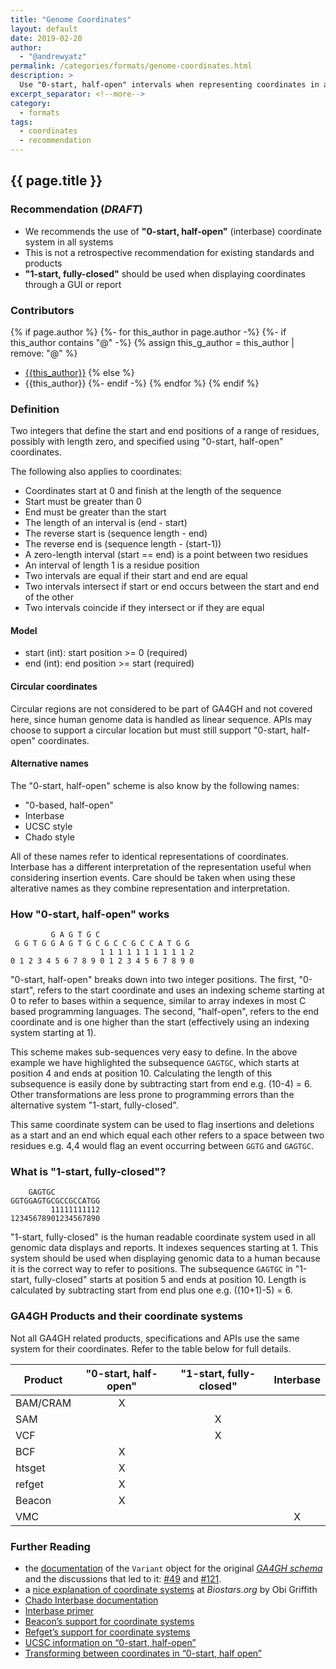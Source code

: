```yaml
---
title: "Genome Coordinates"
layout: default
date: 2019-02-20
author:
  - "@andrewyatz"
permalink: /categories/formats/genome-coordinates.html
description: >
  Use "0-start, half-open" intervals when representing coordinates in all systems bar when data is displayed to a human.
excerpt_separator: <!--more-->
category:
  - formats
tags:
  - coordinates
  - recommendation
---
```


## {{ page.title }}

### Recommendation (_DRAFT_)

* We recommends the use of __"0-start, half-open"__ (interbase) coordinate system in all systems
* This is not a retrospective recommendation for existing standards and products
* __"1-start, fully-closed"__ should be used when displaying coordinates through a GUI or report

<!--more-->

### Contributors

{% if page.author %}
  {%- for this_author in page.author -%}
    {%- if this_author contains "@" -%}
      {% assign this_g_author = this_author | remove: "@" %}
* [{{this_author}}](https://github.com/{{this_g_author}}/)
    {% else %}
* {{this_author}}
    {%- endif -%}
  {% endfor %}
{% endif %}

### Definition

Two integers that define the start and end positions of a range of residues, possibly with length zero, and specified using "0-start, half-open" coordinates.

The following also applies to coordinates:

* Coordinates start at 0 and finish at the length of the sequence
* Start must be greater than 0
* End must be greater than the start
* The length of an interval is (end - start)
* The reverse start is (sequence length - end)
* The reverse end is (sequence length - (start-1))
* A zero-length interval (start == end) is a point between two residues
* An interval of length 1 is a residue position
* Two intervals are equal if their start and end are equal
* Two intervals intersect if start or end occurs between the start and end of the other
* Two intervals coincide if they intersect or if they are equal

#### Model

* start (int): start position >= 0 (required)
* end (int): end position >= start (required)

#### Circular coordinates

Circular regions are not considered to be part of GA4GH and not covered here, since human genome data is handled as linear sequence. APIs may choose to support a circular location but must still support "0-start, half-open" coordinates.

#### Alternative names

The "0-start, half-open" scheme is also know by the following names:

* "0-based, half-open"
* Interbase
* UCSC style
* Chado style

All of these names refer to identical representations of coordinates. Interbase has a different interpretation of the representation useful when considering insertion events. Care should be taken when using these alterative names as they combine representation and interpretation.

### How "0-start, half-open" works

```
         G A G T G C
 G G T G G A G T G C G C C G C C A T G G
                    1 1 1 1 1 1 1 1 1 1 2
0 1 2 3 4 5 6 7 8 9 0 1 2 3 4 5 6 7 8 9 0
```

"0-start, half-open" breaks down into two integer positions. The first, "0-start", refers to the start coordinate and uses an indexing scheme starting at 0 to refer to bases within a sequence, similar to array indexes in most C based programming languages. The second, "half-open", refers to the end coordinate and is one higher than the start (effectively using an indexing system starting at 1).

This scheme makes sub-sequences very easy to define. In the above example we have highlighted the subsequence `GAGTGC`, which starts at position 4 and ends at position 10. Calculating the length of this subsequence is easily done by subtracting start from end e.g. (10-4) = 6. Other transformations are less prone to programming errors than the alternative system "1-start, fully-closed".

This same coordinate system can be used to flag insertions and deletions as a start and an end which equal each other refers to a space between two residues e.g. 4,4 would flag an event occurring between `GGTG` and `GAGTGC`.

### What is "1-start, fully-closed"?

```
    GAGTGC
GGTGGAGTGCGCCGCCATGG
         11111111112
12345678901234567890
```

"1-start, fully-closed" is the human readable coordinate system used in all genomic data displays and reports. It indexes sequences starting at 1. This system should be used when displaying genomic data to a human because it is the correct way to refer to positions. The subsequence `GAGTGC` in "1-start, fully-closed" starts at position 5 and ends at position 10. Length is calculated by subtracting start from end plus one e.g. ((10+1)-5) = 6.

### GA4GH Products and their coordinate systems

Not all GA4GH related products, specifications and APIs use the same system for their coordinates. Refer to the table below for full details.

| Product | "0-start, half-open" | "1-start, fully-closed" | Interbase |
| --- | :---: | :---: | :---: |
| BAM/CRAM | X |  |  |
| SAM |  | X |  |
| VCF |  | X |  |
| BCF | X |  |  |
| htsget | X |  |  |
| refget | X |  |  |
| Beacon | X |  |  |
| VMC |  |  | X |

### Further Reading

* the [documentation](https://ga4gh-schemas.readthedocs.io/en/latest/schemas/variants.proto.html#protobuf.Variant) of the `Variant` object for the original [_GA4GH schema_](https://github.com/ga4gh/ga4gh-schemas)
and the discussions that led to it:
[#49](https://github.com/ga4gh/ga4gh-schemas/pull/49#issuecomment-44503976)
and [#121](https://github.com/ga4gh/ga4gh-schemas/issues/121).
* a [nice explanation of coordinate systems](https://www.biostars.org/p/84686/) at _Biostars.org_ by Obi Griffith
* [Chado Interbase documentation](http://gmod.org/wiki/Introduction_to_Chado#Interbase_Coordinates)
* [Interbase primer](http://bergmanlab.genetics.uga.edu/?p=36) 
* [Beacon’s support for coordinate systems](https://github.com/ga4gh-beacon/specification/issues/251)
* [Refget’s support for coordinate systems](https://github.com/samtools/hts-specs/pull/327#issuecomment-411458808)
* [UCSC information on “0-start, half-open”](http://genome.ucsc.edu/blog/the-ucsc-genome-browser-coordinate-counting-systems/)
* [Transforming between coordinates in “0-start, half open”](http://genomewiki.ucsc.edu/index.php/Coordinate_Transforms)
